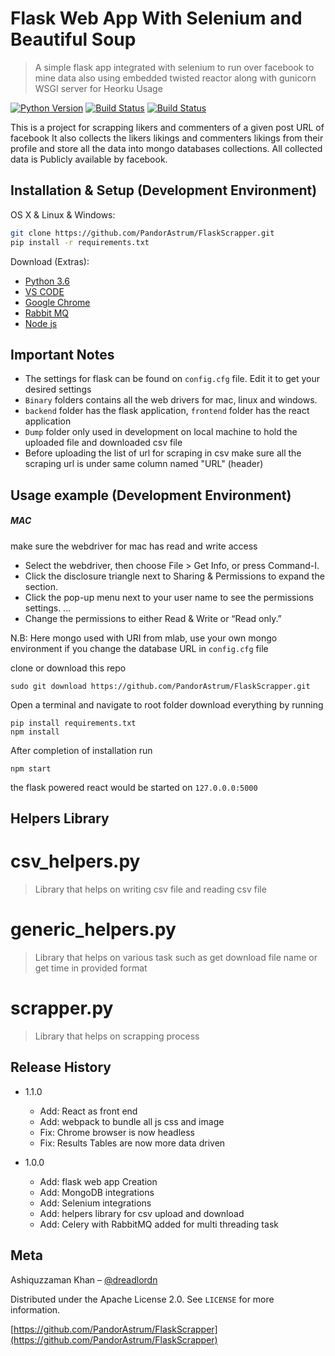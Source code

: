 # Flask Web App With Selenium and Beautiful Soup
> A simple flask app integrated with selenium to run over facebook to mine data
> also using embedded twisted reactor along with gunicorn WSGI server for Heorku Usage

[![Python Version][python-image]][python-url]
[![Build Status][travis-image]][travis-url]
[![Build Status][appveyor-image]][appveyor-url]

This is a project for scrapping likers and commenters of a given post URL of facebook
It also collects the likers likings and commenters likings from their profile and store all the data
into mongo databases collections. All collected data is Publicly available by facebook. 

## Installation & Setup (Development Environment)

OS X & Linux & Windows:

```bash
git clone https://github.com/PandorAstrum/FlaskScrapper.git
pip install -r requirements.txt
```

Download (Extras):
- [Python 3.6](https://www.python.org/)
- [VS CODE](https://code.visualstudio.com/)
- [Google Chrome](https://www.google.com/chrome/?brand=CHBD&gclid=Cj0KCQjwi8fdBRCVARIsAEkDvnI_-Usd4sWPkamFkNA7G9MRls59EqPNbwY4Nu6YpvKKOQqoMw4kSV0aAqS9EALw_wcB&gclsrc=aw.ds.ds&dclid=CLrPjYCC5t0CFURnjgod4sgNdw)
- [Rabbit MQ](https://www.rabbitmq.com/install-standalone-mac.html)
- [Node js](https://nodejs.org/en/)

## Important Notes

- The settings for flask can be found on ```config.cfg``` file. Edit it to get your desired settings
- ```Binary``` folders contains all the web drivers for mac, linux and windows.
- ```backend``` folder has the flask application, ```frontend``` folder has the react application
- ```Dump``` folder only used in development on local machine to hold the uploaded file and downloaded csv file
- Before uploading the list of url for scraping in csv make sure 
all the scraping url is under same column named "URL" (header)

## Usage example (Development Environment)
##### MAC
make sure the webdriver for mac has read and write access
* Select the webdriver, then choose File > Get Info, or press Command-I.
* Click the disclosure triangle next to Sharing & Permissions to expand the section.
* Click the pop-up menu next to your user name to see the permissions settings. ...
* Change the permissions to either Read & Write or “Read only.”

N.B: Here mongo used with URI from mlab, use your own mongo environment if you change the database URL in ```config.cfg``` file

clone or download this repo
```
sudo git download https://github.com/PandorAstrum/FlaskScrapper.git
```
Open a terminal and navigate to root folder
download everything by running
```
pip install requirements.txt
npm install
```
After completion of installation run
```
npm start
```
the flask powered react would be started on ```127.0.0.0:5000```

## Helpers Library
# csv_helpers.py
> Library that helps on writing csv file and reading csv file
# generic_helpers.py
> Library that helps on various task such as get download file name or get time in provided format
# scrapper.py
> Library that helps on scrapping process

## Release History
* 1.1.0
    * Add: React as front end
    * Add: webpack to bundle all js css and image
    * Fix: Chrome browser is now headless
    * Fix: Results Tables are now more data driven
    
* 1.0.0
    * Add: flask web app Creation
    * Add: MongoDB integrations
    * Add: Selenium integrations
    * Add: helpers library for csv upload and download
    * Add: Celery with RabbitMQ added for multi threading task

## Meta

Ashiquzzaman Khan – [@dreadlordn](https://twitter.com/dreadlordn)

Distributed under the Apache License 2.0. See ``LICENSE`` for more information.

[https://github.com/PandorAstrum/FlaskScrapper](https://github.com/PandorAstrum/FlaskScrapper)

<!-- Markdown link & img dfn's -->
[python-image]: https://img.shields.io/badge/Python-3.6-yellowgreen.svg?style=flat-square
[python-url]: https://www.python.org/

[travis-image]: https://travis-ci.org/PandorAstrum/_vault.svg?branch=master
[travis-url]: https://travis-ci.org/PandorAstrum/_vault

[appveyor-image]: https://ci.appveyor.com/api/projects/status/8dxrtild5jew79pq?svg=true
[appveyor-url]: https://ci.appveyor.com/project/PandorAstrum/vault


